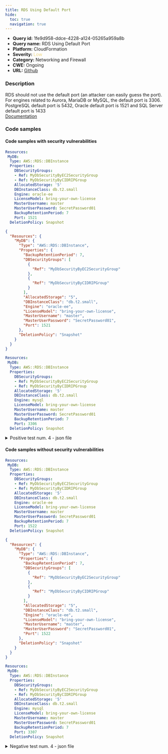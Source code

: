 ```yaml
---
title: RDS Using Default Port
hide:
  toc: true
  navigation: true
---
```


<style>
  .highlight .hll {
    background-color: #ff171742;
  }
  .md-content {
    max-width: 1100px;
    margin: 0 auto;
  }
</style>

-   **Query id:** 1fe9d958-ddce-4228-a124-05265a959a8b
-   **Query name:** RDS Using Default Port
-   **Platform:** CloudFormation
-   **Severity:** <span style="color:#edd57e">Low</span>
-   **Category:** Networking and Firewall
-   **CWE:** Ongoing
-   **URL:** [Github](https://github.com/Checkmarx/kics/tree/master/assets/queries/cloudFormation/aws/rds_using_default_port)

### Description
RDS should not use the default port (an attacker can easily guess the port). For engines related to Aurora, MariaDB or MySQL, the default port is 3306. PostgreSQL default port is 5432, Oracle default port is 1521 and SQL Server default port is 1433<br>
[Documentation](https://docs.aws.amazon.com/AWSCloudFormation/latest/UserGuide/aws-properties-rds-database-instance.html#cfn-rds-dbinstance-port)

### Code samples
#### Code samples with security vulnerabilities
```yaml title="Positive test num. 1 - yaml file" hl_lines="15"
Resources:
 MyDB:
  Type: AWS::RDS::DBInstance
  Properties:
    DBSecurityGroups:
    - Ref: MyDbSecurityByEC2SecurityGroup
    - Ref: MyDbSecurityByCIDRIPGroup
    AllocatedStorage: '5'
    DBInstanceClass: db.t2.small
    Engine: oracle-ee
    LicenseModel: bring-your-own-license
    MasterUsername: master
    MasterUserPassword: SecretPassword01
    BackupRetentionPeriod: 7
    Port: 1521
  DeletionPolicy: Snapshot

```
```json title="Positive test num. 2 - json file" hl_lines="21"
{
  "Resources": {
    "MyDB": {
      "Type": "AWS::RDS::DBInstance",
      "Properties": {
        "BackupRetentionPeriod": 7,
        "DBSecurityGroups": [
          {
            "Ref": "MyDbSecurityByEC2SecurityGroup"
          },
          {
            "Ref": "MyDbSecurityByCIDRIPGroup"
          }
        ],
        "AllocatedStorage": "5",
        "DBInstanceClass": "db.t2.small",
        "Engine": "oracle-ee",
        "LicenseModel": "bring-your-own-license",
        "MasterUsername": "master",
        "MasterUserPassword": "SecretPassword01",
        "Port": 1521
      },
      "DeletionPolicy": "Snapshot"
    }
  }
}

```
```yaml title="Positive test num. 3 - yaml file" hl_lines="15"
Resources:
 MyDB:
  Type: AWS::RDS::DBInstance
  Properties:
    DBSecurityGroups:
    - Ref: MyDbSecurityByEC2SecurityGroup
    - Ref: MyDbSecurityByCIDRIPGroup
    AllocatedStorage: '5'
    DBInstanceClass: db.t2.small
    Engine: mysql
    LicenseModel: bring-your-own-license
    MasterUsername: master
    MasterUserPassword: SecretPassword01
    BackupRetentionPeriod: 7
    Port: 3306
  DeletionPolicy: Snapshot

```
<details><summary>Positive test num. 4 - json file</summary>

```json hl_lines="21"
{
  "Resources": {
    "MyDB": {
      "Type": "AWS::RDS::DBInstance",
      "Properties": {
        "BackupRetentionPeriod": 7,
        "DBSecurityGroups": [
          {
            "Ref": "MyDbSecurityByEC2SecurityGroup"
          },
          {
            "Ref": "MyDbSecurityByCIDRIPGroup"
          }
        ],
        "AllocatedStorage": "5",
        "DBInstanceClass": "db.t2.small",
        "Engine": "mysql",
        "LicenseModel": "bring-your-own-license",
        "MasterUsername": "master",
        "MasterUserPassword": "SecretPassword01",
        "Port": 3306
      },
      "DeletionPolicy": "Snapshot"
    }
  }
}

```
</details>


#### Code samples without security vulnerabilities
```yaml title="Negative test num. 1 - yaml file"
Resources:
 MyDB:
  Type: AWS::RDS::DBInstance
  Properties:
    DBSecurityGroups:
    - Ref: MyDbSecurityByEC2SecurityGroup
    - Ref: MyDbSecurityByCIDRIPGroup
    AllocatedStorage: '5'
    DBInstanceClass: db.t2.small
    Engine: oracle-ee
    LicenseModel: bring-your-own-license
    MasterUsername: master
    MasterUserPassword: SecretPassword01
    BackupRetentionPeriod: 7
    Port: 1522
  DeletionPolicy: Snapshot

```
```json title="Negative test num. 2 - json file"
{
  "Resources": {
    "MyDB": {
      "Type": "AWS::RDS::DBInstance",
      "Properties": {
        "BackupRetentionPeriod": 7,
        "DBSecurityGroups": [
          {
            "Ref": "MyDbSecurityByEC2SecurityGroup"
          },
          {
            "Ref": "MyDbSecurityByCIDRIPGroup"
          }
        ],
        "AllocatedStorage": "5",
        "DBInstanceClass": "db.t2.small",
        "Engine": "oracle-ee",
        "LicenseModel": "bring-your-own-license",
        "MasterUsername": "master",
        "MasterUserPassword": "SecretPassword01",
        "Port": 1522
      },
      "DeletionPolicy": "Snapshot"
    }
  }
}

```
```yaml title="Negative test num. 3 - yaml file"
Resources:
 MyDB:
  Type: AWS::RDS::DBInstance
  Properties:
    DBSecurityGroups:
    - Ref: MyDbSecurityByEC2SecurityGroup
    - Ref: MyDbSecurityByCIDRIPGroup
    AllocatedStorage: '5'
    DBInstanceClass: db.t2.small
    Engine: mysql
    LicenseModel: bring-your-own-license
    MasterUsername: master
    MasterUserPassword: SecretPassword01
    BackupRetentionPeriod: 7
    Port: 3307
  DeletionPolicy: Snapshot

```
<details><summary>Negative test num. 4 - json file</summary>

```json
{
  "Resources": {
    "MyDB": {
      "Type": "AWS::RDS::DBInstance",
      "Properties": {
        "BackupRetentionPeriod": 7,
        "DBSecurityGroups": [
          {
            "Ref": "MyDbSecurityByEC2SecurityGroup"
          },
          {
            "Ref": "MyDbSecurityByCIDRIPGroup"
          }
        ],
        "AllocatedStorage": "5",
        "DBInstanceClass": "db.t2.small",
        "Engine": "mysql",
        "LicenseModel": "bring-your-own-license",
        "MasterUsername": "master",
        "MasterUserPassword": "SecretPassword01",
        "Port": 3307
      },
      "DeletionPolicy": "Snapshot"
    }
  }
}

```
</details>
